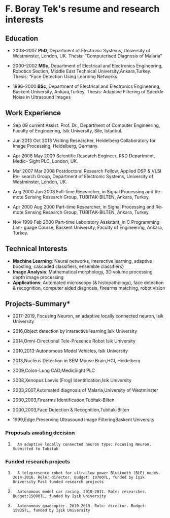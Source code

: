 # F. Boray Tek's resume and research interests

## Education
* 2003–2007 **PhD**, Department of Electronic Systems, University of Westminster, London, UK.
 Thesis: “Computerised Diagnosis of Malaria”

* 2000–2002 **MSc**, Department of Electrical and Electronics Engineering, Robotics Section, Middle East Technical University,Ankara,Turkey.
 Thesis: “Face Detection Using Learning Networks

* 1996–2000 **BSc**, Department of Electrical and Electronics Engineering, Baskent University, Ankara,Turkey. Thesis: Adaptive Filtering of Speckle Noise in Ultrasound Images


## Work Experience


 * Sep 09 current Assist. Prof. Dr., Department of Computer Engineering,
 Faculty of Engineering,  Isik University, Sile, Istanbul.

 * Jun 2013 Oct 2013 Visiting Researcher, Heidelberg Collaboratory for Image
 Processing, Heidelberg, Germany.

 * Apr 2008 May 2009 Scientific Research Engineer, R&D Department, Medic-
 Sight PLC, London, UK.

 * Mar 2007 Mar 2008 Postdoctoral Research Fellow, Applied DSP & VLSI Re-
 search Group, Department of Electronic Systems, University
 of Westminster, London, UK.

 * Aug 2000 Jun 2003 Full-time Researcher, in Signal Processing and Re-
 mote Sensing Research Group, TUBITAK-BILTEN, Ankara,
 Turkey.

 * Apr 2000 Aug 2000 Part-time Researcher, in Signal Processing and Re-
 mote Sensing Research Group, TUBITAK-BILTEN, Ankara,
 Turkey.

 * Nov 1999 Feb 2000 Part-time Laboratory Assistant, in C Programming Lan-
 guage Course, Baskent University, Faculty of Engineering,
 Ankara, Turkey.


## Technical Interests

* **Machine Learning**: Neural networks, interactive learning, adaptive boosting, cascaded classifiers, ensemble classifiers}
* **Image Analysis**: Mathematical morphology, 3D volume processing, depth image processing
* **Applications**: Automated microscopy (\& histopathology), face detection \& recognition, computer aided diagnosis, firearms matching, robot vision



## Projects-Summary*

* 2017-2019, Focusing Neuron, an adaptive locally connected neuron, Isik University

* 2016,Object detection by interactive learning,Isik University

* 2014,Omni-Directional Tele-Presence Robot Isik University

* 2010,2013-Autonomous Model Vehicles, Isik University

* 2013,Nucleus Detection in SEM Mouse Brain,HCI, Heidelberg

* 2009,Colon-Lung CAD,MedicSight PLC

* 2008,Xenopus Laevis (Frog) Identification,Isik University

* 2003,2007,Automated diagnosis of Malaria,University of Westminster

* 2000,2003,Firearms Identification,Tubitak-Bilten

* 2000,2003,Face Detection \& Recognition,Tubitak-Bilten

* 1999,Edge Preserving Ultrasound Image FilteringBaskent University

 

### Proposals awating decision 
1.       An adaptive locally connected neuron type: Focusing Neuron, Submitted to Tubitak

### Funded research projects
1.       A telepresence robot for ultra-low power Bluetooth (BLE) nodes. 2014-2016. Role: director. Budget: 19700TL, funded by Işık University Past funded research projects
1.       Autonomous model car racing. 2010-2011. Role: researcher. Budget:15000TL, funded by Işık University
1.       Autonomous quadcopter. 2010-2013. Role: director. Budget: 15935TL, funded by Işık University
